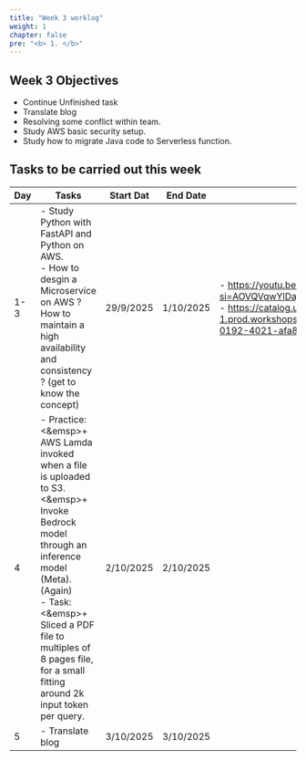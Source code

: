 ```yaml
---
title: "Week 3 worklog"
weight: 1
chapter: false
pre: "<b> 1. </b>"
---
```


## Week 3 Objectives

- Continue Unfinished task
- Translate blog
- Resolving some conflict within team.
- Study AWS basic security setup.
- Study how to migrate Java code to Serverless function.

## Tasks to be carried out this week

| Day | Tasks | Start Dat | End Date | References |
|---|---|---|---|---|
| 1-3 | - Study Python with FastAPI and Python on AWS.<br>- How to desgin a Microservice on AWS ? How to maintain a high availability and consistency ? (get to know the concept) | 29/9/2025 | 1/10/2025 | - https://youtu.be/P62lCiZKZgo?si=AOVQVqwYlDajOBwA<br>- https://catalog.us-east-1.prod.workshops.aws/workshops/10141411-0192-4021-afa8-2436f3c66bd8/en-US |
| 4 | - Practice:<br> <&emsp>+ AWS Lamda invoked when a file is uploaded to S3.<br> <&emsp>+ Invoke Bedrock model through an inference model (Meta). (Again) <br>- Task:<br> <&emsp>+ Sliced a PDF file to multiples of 8 pages file, for a small fitting around 2k input token per query. | 2/10/2025 | 2/10/2025 |  |
| 5 | - Translate blog | 3/10/2025 | 3/10/2025 |  |